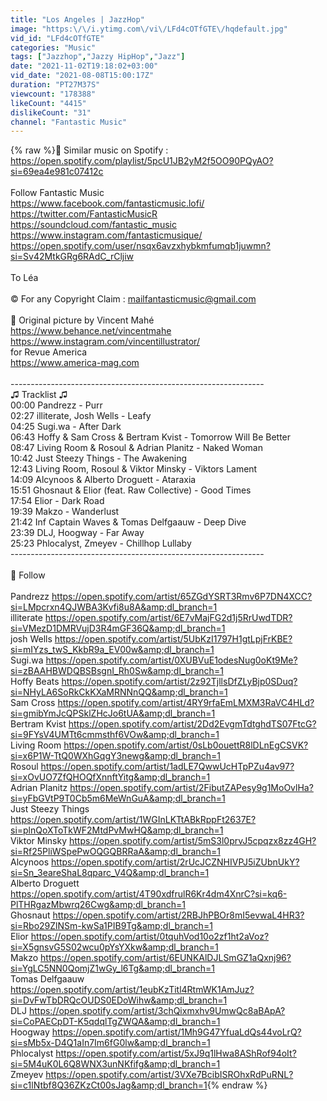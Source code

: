 ```yaml
---
title: "Los Angeles | JazzHop"
image: "https:\/\/i.ytimg.com\/vi\/LFd4cOTfGTE\/hqdefault.jpg"
vid_id: "LFd4cOTfGTE"
categories: "Music"
tags: ["Jazzhop","Jazzy HipHop","Jazz"]
date: "2021-11-02T19:18:02+03:00"
vid_date: "2021-08-08T15:00:17Z"
duration: "PT27M37S"
viewcount: "178388"
likeCount: "4415"
dislikeCount: "31"
channel: "Fantastic Music"
---
```

{% raw %}🌆 Similar music on Spotify : <br /><a rel="nofollow" target="blank" href="https://open.spotify.com/playlist/5pcU1JB2yM2f5OO90PQyAO?si=69ea4e981c07412c">https://open.spotify.com/playlist/5pcU1JB2yM2f5OO90PQyAO?si=69ea4e981c07412c</a><br /><br />Follow Fantastic Music<br /><a rel="nofollow" target="blank" href="https://www.facebook.com/fantasticmusic.lofi/">https://www.facebook.com/fantasticmusic.lofi/</a><br /><a rel="nofollow" target="blank" href="https://twitter.com/FantasticMusicR">https://twitter.com/FantasticMusicR</a><br /><a rel="nofollow" target="blank" href="https://soundcloud.com/fantastic_music">https://soundcloud.com/fantastic_music</a><br /><a rel="nofollow" target="blank" href="https://www.instagram.com/fantasticmusique/">https://www.instagram.com/fantasticmusique/</a><br /><a rel="nofollow" target="blank" href="https://open.spotify.com/user/nsqx6avzxhybkmfumqb1juwmn?si=Sv42MtkGRg6RAdC_rCljiw">https://open.spotify.com/user/nsqx6avzxhybkmfumqb1juwmn?si=Sv42MtkGRg6RAdC_rCljiw</a><br /><br />To Léa<br /><br />© For any Copyright Claim : mailfantasticmusic@gmail.com<br /><br />🎨 Original picture by Vincent Mahé<br /><a rel="nofollow" target="blank" href="https://www.behance.net/vincentmahe">https://www.behance.net/vincentmahe</a><br /><a rel="nofollow" target="blank" href="https://www.instagram.com/vincentillustrator/">https://www.instagram.com/vincentillustrator/</a><br />for Revue America<br /><a rel="nofollow" target="blank" href="https://www.america-mag.com">https://www.america-mag.com</a><br /><br />---------------------------------------------------------------<br />♫ Tracklist ♫<br />00:00 Pandrezz - Purr<br />02:27 illiterate, Josh Wells - Leafy<br />04:25 Sugi.wa - After Dark<br />06:43 Hoffy &amp; Sam Cross &amp; Bertram Kvist - Tomorrow Will Be Better<br />08:47 Living Room &amp; Rosoul &amp; Adrian Planitz - Naked Woman<br />10:42 Just Steezy Things - The Awakening<br />12:43 Living Room, Rosoul &amp; Viktor Minsky - Viktors Lament<br />14:09 Alcynoos &amp; Alberto Droguett - Ataraxia<br />15:51 Ghosnaut &amp; Elior (feat. Raw Collective) - Good Times<br />17:54 Elior - Dark Road<br />19:39 Makzo - Wanderlust<br />21:42 Inf Captain Waves &amp; Tomas Delfgaauw - Deep Dive<br />23:39 DLJ, Hoogway - Far Away<br />25:23 Phlocalyst, Zmeyev - Chillhop Lullaby<br />---------------------------------------------------------------<br /><br />🎯 Follow<br /><br />Pandrezz <a rel="nofollow" target="blank" href="https://open.spotify.com/artist/65ZGdYSRT3Rmv6P7DN4XCC?si=LMpcrxn4QJWBA3Kvfi8u8A&amp;dl_branch=1">https://open.spotify.com/artist/65ZGdYSRT3Rmv6P7DN4XCC?si=LMpcrxn4QJWBA3Kvfi8u8A&amp;dl_branch=1</a><br />illiterate <a rel="nofollow" target="blank" href="https://open.spotify.com/artist/6E7vMajFG2d1j5RrUwdTDR?si=VMezD1DMRVujD3R4mGF36Q&amp;dl_branch=1">https://open.spotify.com/artist/6E7vMajFG2d1j5RrUwdTDR?si=VMezD1DMRVujD3R4mGF36Q&amp;dl_branch=1</a><br />josh Wells <a rel="nofollow" target="blank" href="https://open.spotify.com/artist/5UbKzI1797H1gtLpjFrKBE?si=mIYzs_twS_KkbR9a_EV00w&amp;dl_branch=1">https://open.spotify.com/artist/5UbKzI1797H1gtLpjFrKBE?si=mIYzs_twS_KkbR9a_EV00w&amp;dl_branch=1</a><br />Sugi.wa <a rel="nofollow" target="blank" href="https://open.spotify.com/artist/0XUBVuE1odesNug0oKt9Me?si=zBAAHBWDQBSBsgnI_Rh0Sw&amp;dl_branch=1">https://open.spotify.com/artist/0XUBVuE1odesNug0oKt9Me?si=zBAAHBWDQBSBsgnI_Rh0Sw&amp;dl_branch=1</a><br />Hoffy Beats <a rel="nofollow" target="blank" href="https://open.spotify.com/artist/2z92TjllsDfZLyBjp0SDuq?si=NHyLA6SoRkCkKXaMRNNnQQ&amp;dl_branch=1">https://open.spotify.com/artist/2z92TjllsDfZLyBjp0SDuq?si=NHyLA6SoRkCkKXaMRNNnQQ&amp;dl_branch=1</a><br />Sam Cross <a rel="nofollow" target="blank" href="https://open.spotify.com/artist/4RY9rfaEmLMXM3RaVC4HLd?si=gmibYmJcQPSklZHcJo6tUA&amp;dl_branch=1">https://open.spotify.com/artist/4RY9rfaEmLMXM3RaVC4HLd?si=gmibYmJcQPSklZHcJo6tUA&amp;dl_branch=1</a><br />Bertram Kvist <a rel="nofollow" target="blank" href="https://open.spotify.com/artist/2Dd2EvgmTdtghdTS07FtcG?si=9FYsV4UMTt6cmmsthf6VOw&amp;dl_branch=1">https://open.spotify.com/artist/2Dd2EvgmTdtghdTS07FtcG?si=9FYsV4UMTt6cmmsthf6VOw&amp;dl_branch=1</a><br />Living Room <a rel="nofollow" target="blank" href="https://open.spotify.com/artist/0sLb0ouettR8lDLnEgCSVK?si=x6P1W-TtQ0WXhGqgY3newg&amp;dl_branch=1">https://open.spotify.com/artist/0sLb0ouettR8lDLnEgCSVK?si=x6P1W-TtQ0WXhGqgY3newg&amp;dl_branch=1</a><br />Rosoul <a rel="nofollow" target="blank" href="https://open.spotify.com/artist/1adLE7QwwUcHTpPZu4av97?si=xOvUO7ZfQHOQfXnnftYitg&amp;dl_branch=1">https://open.spotify.com/artist/1adLE7QwwUcHTpPZu4av97?si=xOvUO7ZfQHOQfXnnftYitg&amp;dl_branch=1</a><br />Adrian Planitz <a rel="nofollow" target="blank" href="https://open.spotify.com/artist/2FibutZAPesy9g1MoOvlHa?si=yFbGVtP9T0Cb5m6MeWnGuA&amp;dl_branch=1">https://open.spotify.com/artist/2FibutZAPesy9g1MoOvlHa?si=yFbGVtP9T0Cb5m6MeWnGuA&amp;dl_branch=1</a><br />Just Steezy Things <a rel="nofollow" target="blank" href="https://open.spotify.com/artist/1WGInLKTtABkRppFt2637E?si=plnQoXToTkWF2MtdPvMwHQ&amp;dl_branch=1">https://open.spotify.com/artist/1WGInLKTtABkRppFt2637E?si=plnQoXToTkWF2MtdPvMwHQ&amp;dl_branch=1</a><br />Viktor Minsky <a rel="nofollow" target="blank" href="https://open.spotify.com/artist/5mS3l0prvJ5cpqzx8zz4GH?si=Rf25PliWSpePwOQGQBRRaA&amp;dl_branch=1">https://open.spotify.com/artist/5mS3l0prvJ5cpqzx8zz4GH?si=Rf25PliWSpePwOQGQBRRaA&amp;dl_branch=1</a><br />Alcynoos <a rel="nofollow" target="blank" href="https://open.spotify.com/artist/2rUcJCZNHIVPJ5iZUbnUkY?si=Sn_3eareShaL8qparc_V4Q&amp;dl_branch=1">https://open.spotify.com/artist/2rUcJCZNHIVPJ5iZUbnUkY?si=Sn_3eareShaL8qparc_V4Q&amp;dl_branch=1</a><br />Alberto Droguett <a rel="nofollow" target="blank" href="https://open.spotify.com/artist/4T90xdfrulR6Kr4dm4XnrC?si=kq6-PlTHRgazMbwrq26Cwg&amp;dl_branch=1">https://open.spotify.com/artist/4T90xdfrulR6Kr4dm4XnrC?si=kq6-PlTHRgazMbwrq26Cwg&amp;dl_branch=1</a><br />Ghosnaut <a rel="nofollow" target="blank" href="https://open.spotify.com/artist/2RBJhPBOr8mI5evwaL4HR3?si=Rbo29ZlNSm-kwSa1PIB9Tg&amp;dl_branch=1">https://open.spotify.com/artist/2RBJhPBOr8mI5evwaL4HR3?si=Rbo29ZlNSm-kwSa1PIB9Tg&amp;dl_branch=1</a><br />Elior <a rel="nofollow" target="blank" href="https://open.spotify.com/artist/0tquhVod10o2zf1ht2aVoz?si=X5gnsvG5S02wcu0pYsYXkw&amp;dl_branch=1">https://open.spotify.com/artist/0tquhVod10o2zf1ht2aVoz?si=X5gnsvG5S02wcu0pYsYXkw&amp;dl_branch=1</a><br />Makzo <a rel="nofollow" target="blank" href="https://open.spotify.com/artist/6EUNKAlDJLSmGZ1aQxnj96?si=YgLC5NN0QomjZ1wGy_l6Tg&amp;dl_branch=1">https://open.spotify.com/artist/6EUNKAlDJLSmGZ1aQxnj96?si=YgLC5NN0QomjZ1wGy_l6Tg&amp;dl_branch=1</a><br />Tomas Delfgaauw <a rel="nofollow" target="blank" href="https://open.spotify.com/artist/1eubKzTitl4RtmWK1AmJuz?si=DvFwTbDRQcOUDS0EDoWihw&amp;dl_branch=1">https://open.spotify.com/artist/1eubKzTitl4RtmWK1AmJuz?si=DvFwTbDRQcOUDS0EDoWihw&amp;dl_branch=1</a><br />DLJ <a rel="nofollow" target="blank" href="https://open.spotify.com/artist/3chQixmxhv9UmwQc8aBApA?si=CoPAECpDT-K5qdqlTgZWQA&amp;dl_branch=1">https://open.spotify.com/artist/3chQixmxhv9UmwQc8aBApA?si=CoPAECpDT-K5qdqlTgZWQA&amp;dl_branch=1</a><br />Hoogway <a rel="nofollow" target="blank" href="https://open.spotify.com/artist/1Mh9G47YfuaLdQs44voLrQ?si=sMb5x-D4Q1aIn7Im6fG0lw&amp;dl_branch=1">https://open.spotify.com/artist/1Mh9G47YfuaLdQs44voLrQ?si=sMb5x-D4Q1aIn7Im6fG0lw&amp;dl_branch=1</a><br />Phlocalyst <a rel="nofollow" target="blank" href="https://open.spotify.com/artist/5xJ9q1lHwa8AShRof94oIt?si=5M4uK0L6Q8WNX3unNKfifg&amp;dl_branch=1">https://open.spotify.com/artist/5xJ9q1lHwa8AShRof94oIt?si=5M4uK0L6Q8WNX3unNKfifg&amp;dl_branch=1</a><br />Zmeyev <a rel="nofollow" target="blank" href="https://open.spotify.com/artist/3VXe7BcibISROhxRdPuRNL?si=c1lNtbf8Q36ZKzCt00sJag&amp;dl_branch=1">https://open.spotify.com/artist/3VXe7BcibISROhxRdPuRNL?si=c1lNtbf8Q36ZKzCt00sJag&amp;dl_branch=1</a>{% endraw %}

